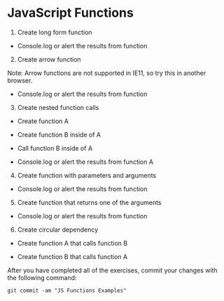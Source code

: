 # JavaScript Functions

1. Create long form function

* Console.log or alert the results from function

2. Create arrow function

Note: Arrow functions are not supported in IE11, so try this in another browser.

* Console.log or alert the results from function

3. Create nested function calls

* Create function A

* Create function B inside of A

* Call function B inside of A

* Console.log or alert the results from function A

4. Create function with parameters and arguments

* Console.log or alert the results from function

5. Create function that returns one of the arguments

* Console.log or alert the results from function

6. Create circular dependency

* Create function A that calls function B

* Create function B that calls function A

After you have completed all of the exercises, commit your changes with the following command:

```
git commit -am "JS Functions Examples"
```
